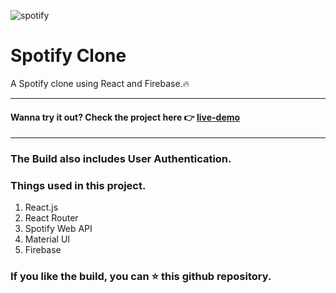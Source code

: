 ![spotify](https://storage.googleapis.com/pr-newsroom-wp/1/2018/11/Spotify_Logo_RGB_White.png)

# Spotify Clone
A Spotify clone using React and Firebase.🔥

<hr />

 #### Wanna try it out? Check the project here 👉 [live-demo](https://spotify-clone-b66ec.web.app/)
 
<hr />

### The Build also includes User Authentication.

### Things used in this project.
1. React.js
2. React Router
3. Spotify Web API
4. Material UI
5. Firebase

### If you like the build, you can ⭐ this github repository.

